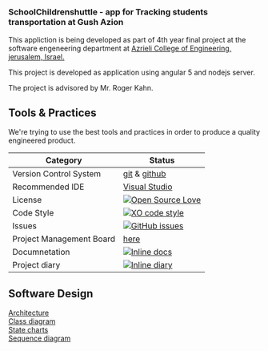 #


###  SchoolChildrenshuttle - app for Tracking students transportation at Gush Azion

This appliction is being developed as part of 4th year final project at the software engeneering department at [Azrieli College of Engineering, jerusalem, Israel.](http://english.jce.ac.il/)

This project is developed as application using angular 5 and nodejs server.

The project is advisored by Mr. Roger Kahn.

## Tools & Practices
We're trying to use the best tools and practices in order to produce a quality engineered product.


|Category|Status|
|---|---|
| Version Control System| [git](https://git-scm.com/) & [github](https://github.com/) |
| Recommended IDE | [Visual Studio](https://code.visualstudio.com/) |
| License | [![Open Source Love](https://badges.frapsoft.com/os/mit/mit.svg?v=102)](https://github.com/nadaveshed/SchoolChildrenshuttle/blob/master/LICENSE) |
| Code Style | [![XO code style](https://img.shields.io/badge/code_style-XO-5ed9c7.svg)](https://github.com/nadaveshed/SchoolChildrenshuttle) |
| Issues | [![GitHub issues](https://img.shields.io/github/issues/Oterem/moleAgnose.svg?style=flat)](https://github.com/nadaveshed/SchoolChildrenshuttle/issues) |
| Project Management Board| [here](https://github.com/nadaveshed/SchoolChildrenshuttle/projects/1) |
| Documnetation | [![Inline docs](http://inch-ci.org/github.com/nadaveshed/SchoolChildrenshuttle.svg?branch=master)](https://github.com/Oterem/moleAgnose/tree/master/Material/docs) |
| Project diary | [![Inline diary](http://inch-ci.orggithub.com/nadaveshed/SchoolChildrenshuttle.svg?branch=master)](https://github.com/Oterem/moleAgnose/wiki/Project-Diary) |


## Software Design
[Architecture](https://github.com)<br/>
[Class diagram](https://github.com)<br/>
[State charts](https://github.com) <br/>
[Sequence diagram](https://github.com)
